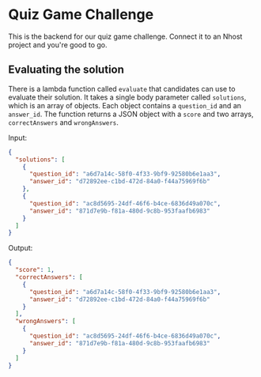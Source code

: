 # Quiz Game Challenge

This is the backend for our quiz game challenge. Connect it to an Nhost project and you're good to go.

## Evaluating the solution

There is a lambda function called `evaluate` that candidates can use to evaluate their solution. It takes a single body parameter called `solutions`, which is an array of objects. Each object contains a `question_id` and an `answer_id`. The function returns a JSON object with a `score` and two arrays, `correctAnswers` and `wrongAnswers`.

Input:

```json
{
  "solutions": [
    {
      "question_id": "a6d7a14c-58f0-4f33-9bf9-92580b6e1aa3",
      "answer_id": "d72892ee-c1bd-472d-84a0-f44a75969f6b"
    },
    {
      "question_id": "ac8d5695-24df-46f6-b4ce-6836d49a070c",
      "answer_id": "871d7e9b-f81a-480d-9c8b-953faafb6983"
    }
  ]
}
```

Output:

```json
{
  "score": 1,
  "correctAnswers": [
    {
      "question_id": "a6d7a14c-58f0-4f33-9bf9-92580b6e1aa3",
      "answer_id": "d72892ee-c1bd-472d-84a0-f44a75969f6b"
    }
  ],
  "wrongAnswers": [
    {
      "question_id": "ac8d5695-24df-46f6-b4ce-6836d49a070c",
      "answer_id": "871d7e9b-f81a-480d-9c8b-953faafb6983"
    }
  ]
}
```
